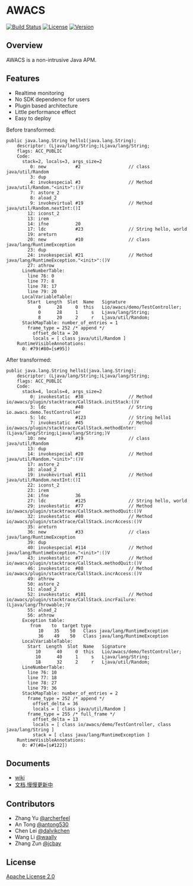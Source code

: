 # AWACS
[![Build Status](https://travis-ci.org/Archerfeel/awacs.svg?branch=master)](https://travis-ci.org/Archerfeel/awacs)
[![License](https://img.shields.io/badge/license-APACHE2-blue.svg)](https://github.com/ArcherFeel/awacs/blob/master/LICENSE)
[![Version](https://img.shields.io/badge/AWACS-0.2.2-orange.svg)](https://github.com/ArcherFeel/awacs/tree/0.2.2)


## Overview

AWACS is a non-intrusive Java APM.

## Features

* Realtime monitoring
* No SDK dependence for users
* Plugin based architecture
* Little performance effect
* Easy to deploy

Before transformed: 

```
public java.lang.String hello1(java.lang.String);
    descriptor: (Ljava/lang/String;)Ljava/lang/String;
    flags: ACC_PUBLIC
    Code:
      stack=2, locals=3, args_size=2
         0: new           #2                  // class java/util/Random
         3: dup
         4: invokespecial #3                  // Method java/util/Random."<init>":()V
         7: astore_2
         8: aload_2
         9: invokevirtual #19                 // Method java/util/Random.nextInt:()I
        12: iconst_2
        13: irem
        14: ifne          20
        17: ldc           #23                 // String hello, world
        19: areturn
        20: new           #10                 // class java/lang/RuntimeException
        23: dup
        24: invokespecial #21                 // Method java/lang/RuntimeException."<init>":()V
        27: athrow
      LineNumberTable:
        line 76: 0
        line 77: 8
        line 78: 17
        line 79: 20
      LocalVariableTable:
        Start  Length  Slot  Name   Signature
            0      28     0  this   Lio/awacs/demo/TestController;
            0      28     1     s   Ljava/lang/String;
            8      20     2     r   Ljava/util/Random;
      StackMapTable: number_of_entries = 1
        frame_type = 252 /* append */
          offset_delta = 20
          locals = [ class java/util/Random ]
    RuntimeVisibleAnnotations:
      0: #79(#80=[s#95])
```

After transformed:

```
public java.lang.String hello1(java.lang.String);
    descriptor: (Ljava/lang/String;)Ljava/lang/String;
    flags: ACC_PUBLIC
    Code:
      stack=4, locals=4, args_size=2
         0: invokestatic  #38                 // Method io/awacs/plugin/stacktrace/CallStack.initStack:()V
         3: ldc           #40                 // String io.awacs.demo.TestController
         5: ldc           #123                // String hello1
         7: invokestatic  #45                 // Method io/awacs/plugin/stacktrace/CallStack.methodEnter:(Ljava/lang/String;Ljava/lang/String;)V
        10: new           #19                 // class java/util/Random
        13: dup
        14: invokespecial #20                 // Method java/util/Random."<init>":()V
        17: astore_2
        18: aload_2
        19: invokevirtual #111                // Method java/util/Random.nextInt:()I
        22: iconst_2
        23: irem
        24: ifne          36
        27: ldc           #125                // String hello, world
        29: invokestatic  #77                 // Method io/awacs/plugin/stacktrace/CallStack.methodQuit:()V
        32: invokestatic  #80                 // Method io/awacs/plugin/stacktrace/CallStack.incrAccess:()V
        35: areturn
        36: new           #33                 // class java/lang/RuntimeException
        39: dup
        40: invokespecial #114                // Method java/lang/RuntimeException."<init>":()V
        43: invokestatic  #77                 // Method io/awacs/plugin/stacktrace/CallStack.methodQuit:()V
        46: invokestatic  #80                 // Method io/awacs/plugin/stacktrace/CallStack.incrAccess:()V
        49: athrow
        50: astore_2
        51: aload_2
        52: invokestatic  #101                // Method io/awacs/plugin/stacktrace/CallStack.incrFailure:(Ljava/lang/Throwable;)V
        55: aload_2
        56: athrow
      Exception table:
         from    to  target type
            10    35    50   Class java/lang/RuntimeException
            36    49    50   Class java/lang/RuntimeException
      LocalVariableTable:
        Start  Length  Slot  Name   Signature
           10      40     0  this   Lio/awacs/demo/TestController;
           10      40     1     s   Ljava/lang/String;
           18      32     2     r   Ljava/util/Random;
      LineNumberTable:
        line 76: 10
        line 77: 18
        line 78: 27
        line 79: 36
      StackMapTable: number_of_entries = 2
        frame_type = 252 /* append */
          offset_delta = 36
          locals = [ class java/util/Random ]
        frame_type = 255 /* full_frame */
          offset_delta = 13
          locals = [ class io/awacs/demo/TestController, class java/lang/String ]
          stack = [ class java/lang/RuntimeException ]
    RuntimeVisibleAnnotations:
      0: #7(#8=[s#122])
```

## Documents

* [wiki]()
* [文档,慢慢更新中]()

## Contributors

* Zhang Yu [@archerfeel](https://github.com/archerfeel)
* An Tong [@antong530](https://github.com/antong530)
* Chen Lei [@dalvikchen](https://github.com/dalvikchen)
* Wang Li [@waally](https://github.com/waally)
* Zhang Zun [@jcbay](https://github.com/jcbay)

## License

[Apache License 2.0](http://www.apache.org/licenses/LICENSE-2.0)

